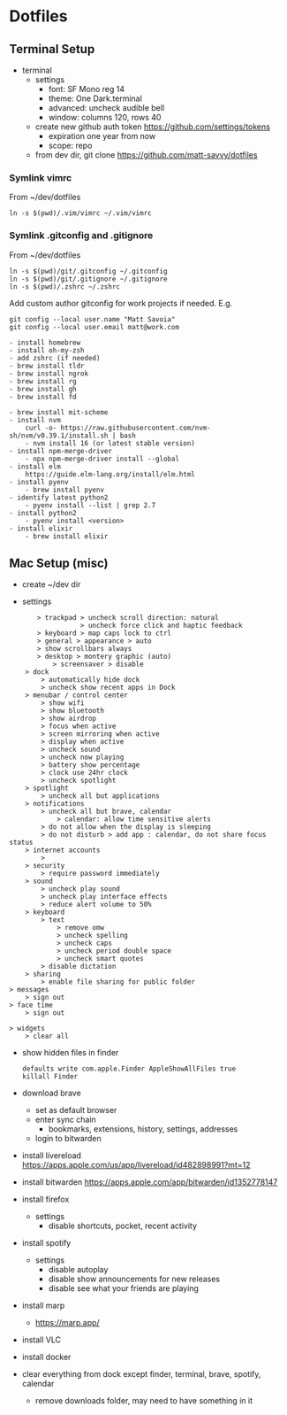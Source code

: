 # Dotfiles


## Terminal Setup
- terminal
    - settings
        - font: SF Mono reg 14
		- theme: One Dark.terminal
        - advanced: uncheck audible bell
        - window: columns 120, rows 40
	- create new github auth token https://github.com/settings/tokens
		- expiration one year from now
		- scope: repo
	- from dev dir, git clone https://github.com/matt-savvy/dotfiles

### Symlink vimrc
From ~/dev/dotfiles

```
ln -s $(pwd)/.vim/vimrc ~/.vim/vimrc
```

### Symlink .gitconfig and .gitignore
From ~/dev/dotfiles

```
ln -s $(pwd)/git/.gitconfig ~/.gitconfig
ln -s $(pwd)/git/.gitignore ~/.gitignore
ln -s $(pwd)/.zshrc ~/.zshrc
```

Add custom author gitconfig for work projects if needed. E.g.
```
git config --local user.name "Matt Savoia"
git config --local user.email matt@work.com
```

    - install homebrew
    - install oh-my-zsh
    - add zshrc (if needed)
    - brew install tldr
    - brew install ngrok
    - brew install rg
    - brew install gh
    - brew install fd

    - brew install mit-scheme
    - install nvm
        curl -o- https://raw.githubusercontent.com/nvm-sh/nvm/v0.39.1/install.sh | bash
        - nvm install 16 (or latest stable version)
    - install npm-merge-driver
        - npx npm-merge-driver install --global
    - install elm
        https://guide.elm-lang.org/install/elm.html
    - install pyenv
        - brew install pyenv
    - identify latest python2
        - pyenv install --list | grep 2.7
    - install python2
        - pyenv install <version>
    - install elixir
        - brew install elixir



## Mac Setup (misc)
- create ~/dev dir

- settings

```
       > trackpad > uncheck scroll direction: natural
                  > uncheck force click and haptic feedback
	   > keyboard > map caps lock to ctrl
	   > general > appearance > auto
	   > show scrollbars always
	   > desktop > montery graphic (auto)
           > screensaver > disable
	> dock
		> automatically hide dock
		> uncheck show recent apps in Dock
	> menubar / control center
		> show wifi
		> show bluetooth
		> show airdrop
		> focus when active
		> screen mirroring when active
		> display when active
		> uncheck sound
		> uncheck now playing
		> battery show percentage
		> clock use 24hr clock
		> uncheck spotlight
    > spotlight
        > uncheck all but applications
    > notifications
        > uncheck all but brave, calendar
            > calendar: allow time sensitive alerts
        > do not allow when the display is sleeping
        > do not disturb > add app : calendar, do not share focus status
    > internet accounts
        >
    > security
        > require password immediately
    > sound
        > uncheck play sound
        > uncheck play interface effects
        > reduce alert volume to 50%
    > keyboard
        > text
            > remove omw
            > uncheck spelling
            > uncheck caps
            > uncheck period double space
            > uncheck smart quotes
        > disable dictation
    > sharing
        > enable file sharing for public folder
> messages
    > sign out
> face time
    > sign out

> widgets
    > clear all
```

- show hidden files in finder
    ```
    defaults write com.apple.Finder AppleShowAllFiles true
    killall Finder
    ```

- download brave
	- set as default browser
	- enter sync chain
		- bookmarks, extensions, history, settings, addresses
	- login to bitwarden


- install livereload
    https://apps.apple.com/us/app/livereload/id482898991?mt=12
- install bitwarden
    https://apps.apple.com/app/bitwarden/id1352778147
- install firefox
    - settings
        - disable shortcuts, pocket, recent activity
- install spotify
    - settings
        - disable autoplay
        - disable show announcements for new releases
        - disable see what your friends are playing
- install marp
    - https://marp.app/
- install VLC
- install docker
- clear everything from dock except finder, terminal, brave, spotify, calendar
    - remove downloads folder, may need to have something in it

